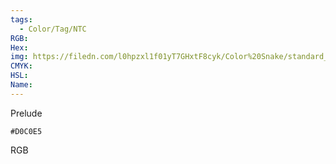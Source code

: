 ```yaml
---
tags:
  - Color/Tag/NTC
RGB:
Hex:
img: https://filedn.com/l0hpzxl1f01yT7GHxtF8cyk/Color%20Snake/standard_csv_to_svg/D0C0E5.svg
CMYK:
HSL:
Name:
---
```

Prelude
```palette
#D0C0E5
```
RGB
